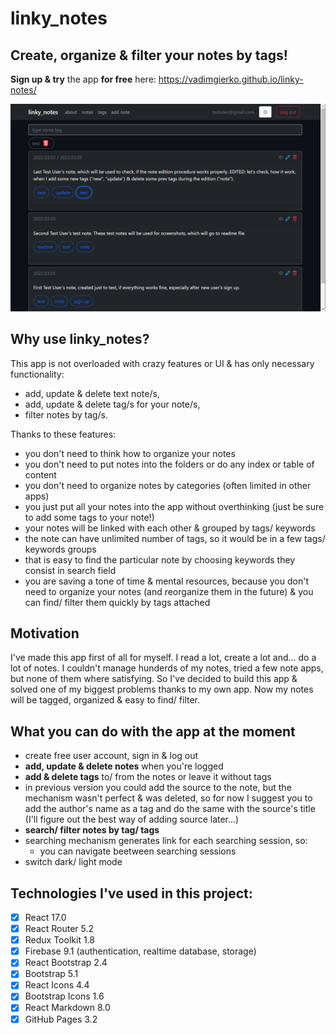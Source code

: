 # linky_notes

## Create, organize & filter your notes by tags!

**Sign up & try** the app **for free** here: https://vadimgierko.github.io/linky-notes/

<img src="public/linky-notes-app-screen-vadim-gierko.png">

## Why use linky_notes?

This app is not overloaded with crazy features or UI & has only necessary functionality:

- add, update & delete text note/s,
- add, update & delete tag/s for your note/s,
- filter notes by tag/s.

Thanks to these features:

- you don't need to think how to organize your notes
- you don't need to put notes into the folders or do any index or table of content
- you don't need to organize notes by categories (often limited in other apps)
- you just put all your notes into the app without overthinking (just be sure to add some tags to your note!)
- your notes will be linked with each other & grouped by tags/ keywords
- the note can have unlimited number of tags, so it would be in a few tags/ keywords groups
- that is easy to find the particular note by choosing keywords they consist in search field
- you are saving a tone of time & mental resources, because you don't need to organize your notes (and reorganize them in the future) & you can find/ filter them quickly by tags attached

## Motivation

I've made this app first of all for myself. I read a lot, create a lot and... do a lot of notes. I couldn't manage hunderds of my notes, tried a few note apps, but none of them where satisfying. So I've decided to build this app & solved one of my biggest problems thanks to my own app. Now my notes will be tagged, organized & easy to find/ filter.

## What you can do with the app at the moment

- create free user account, sign in & log out
- **add, update & delete notes** when you're logged
- **add & delete tags** to/ from the notes or leave it without tags
- in previous version you could add the source to the note, but the mechanism wasn't perfect & was deleted, so for now I suggest you to add the author's name as a tag and do the same with the source's title (I'll figure out the best way of adding source later...)
- **search/ filter notes by tag/ tags**
- searching mechanism generates link for each searching session, so:
  - you can navigate beetween searching sessions
- switch dark/ light mode

## Technologies I've used in this project:

- [X] React 17.0
- [X] React Router 5.2
- [X] Redux Toolkit 1.8
- [X] Firebase 9.1 (authentication, realtime database, storage)
- [X] React Bootstrap 2.4
- [X] Bootstrap 5.1
- [X] React Icons 4.4
- [X] Bootstrap Icons 1.6
- [X] React Markdown 8.0
- [X] GitHub Pages 3.2
